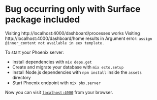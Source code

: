 # Bug occurring only with Surface package included

Visiting http://localhost:4000/dashboard/processes works
Visiting http://localhost:4000/dashboard/home results in Argument error: `assign @inner_content not available in eex template.`



To start your Phoenix server:

  * Install dependencies with `mix deps.get`
  * Create and migrate your database with `mix ecto.setup`
  * Install Node.js dependencies with `npm install` inside the `assets` directory
  * Start Phoenix endpoint with `mix phx.server`

Now you can visit [`localhost:4000`](http://localhost:4000) from your browser.

